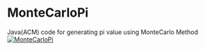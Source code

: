 # MonteCarloPi
Java(ACM) code for generating pi value using MonteCarlo Method
[![MonteCarloPi](https://img.youtube.com/vi/fzMqlLf0Yvs/0.jpg)](https://www.youtube.com/watch?v=fzMqlLf0Yvs)
